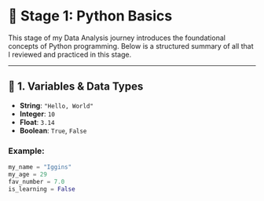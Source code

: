 # 📘 Stage 1: Python Basics

This stage of my Data Analysis journey introduces the foundational concepts of Python programming. Below is a structured summary of all that I reviewed and practiced in this stage.

---

## 🔹 1. Variables & Data Types

- **String**: `"Hello, World"`
- **Integer**: `10`
- **Float**: `3.14`
- **Boolean**: `True`, `False`

### Example:
```python
my_name = "Iggins"
my_age = 29
fav_number = 7.0
is_learning = False

